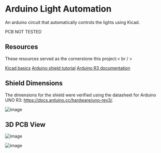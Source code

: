 # Arduino Light Automation
 An arduino circuit that automatically controls the lights using Kicad.

 PCB NOT TESTED

## Resources
 These resources served as the cornerstone this project:< br / >

 [Kicad basics](https://youtu.be/szu8dJoyikA?si=gNZHXsxOV4JxI1gA)
 [Arduino shield tutorial](https://youtu.be/ou_qRzNHZrw?si=L-_wdsPanHBMj-uL)
 [Arduino R3 documentation](https://docs.arduino.cc/hardware/uno-rev3/)
 

## Shield Dimensions
 The dimensions for the shield were verified using the datasheet for Arduino UNO R3: https://docs.arduino.cc/hardware/uno-rev3/.
 
 ![image](https://github.com/user-attachments/assets/98c50eeb-5e1b-46cc-9a67-6fe9e538a89b)


## 3D PCB View

![image](https://github.com/user-attachments/assets/c88b8395-b543-4279-9987-ea0e17a1db6f)

![image](https://github.com/user-attachments/assets/49ee9f99-0341-4d52-b741-89da51cdc287)


 
 


 

 
